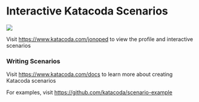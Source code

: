 # Interactive Katacoda Scenarios

[![](http://shields.katacoda.com/katacoda/jonoped/count.svg)](https://www.katacoda.com/jonoped "Get your profile on Katacoda.com")

Visit https://www.katacoda.com/jonoped to view the profile and interactive scenarios

### Writing Scenarios
Visit https://www.katacoda.com/docs to learn more about creating Katacoda scenarios

For examples, visit https://github.com/katacoda/scenario-example
